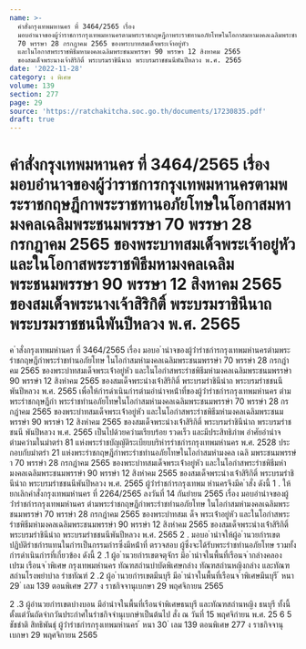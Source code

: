 ```yaml
---
name: >-
  คำสั่งกรุงเทพมหานคร ที่ 3464/2565 เรื่อง
  มอบอำนาจของผู้ว่าราชการกรุงเทพมหานครตามพระราชกฤษฎีกาพระราชทานอภัยโทษในโอกาสมหามงคลเฉลิมพระชนมพรรษา
  70 พรรษา 28 กรกฎาคม 2565 ของพระบาทสมเด็จพระเจ้าอยู่หัว
  และในโอกาสพระราชพิธีมหามงคลเฉลิมพระชนมพรรษา 90 พรรษา 12 สิงหาคม 2565
  ของสมเด็จพระนางเจ้าสิริกิติ์ พระบรมราชินีนาถ พระบรมราชชนนีพันปีหลวง พ.ศ. 2565
date: '2022-11-28'
category: ง พิเศษ
volume: 139
section: 277
page: 29
source: 'https://ratchakitcha.soc.go.th/documents/17230835.pdf'
draft: true
---
```


# คำสั่งกรุงเทพมหานคร ที่ 3464/2565 เรื่อง มอบอำนาจของผู้ว่าราชการกรุงเทพมหานครตามพระราชกฤษฎีกาพระราชทานอภัยโทษในโอกาสมหามงคลเฉลิมพระชนมพรรษา 70 พรรษา 28 กรกฎาคม 2565 ของพระบาทสมเด็จพระเจ้าอยู่หัว และในโอกาสพระราชพิธีมหามงคลเฉลิมพระชนมพรรษา 90 พรรษา 12 สิงหาคม 2565 ของสมเด็จพระนางเจ้าสิริกิติ์ พระบรมราชินีนาถ พระบรมราชชนนีพันปีหลวง พ.ศ. 2565

ค ําสั่งกรุงเทพมหํานคร ที่ 3464/2565 เรื่อง มอบอ ํานําจของผู้ว่ํารําชกํารกรุงเทพมหํานครตํามพระรําชกฤษฎีกําพระรําชทํานอภัยโทษ ในโอกําสมหํามงคลเฉลิมพระชนมพรรษํา 70 พรรษํา 28 กรกฎําคม 2565 ของพระบําทสมเด็จพระเจ้ําอยู่หัว และในโอกําสพระรําชพิธีมหํามงคลเฉลิมพระชนมพรรษํา 90 พรรษํา 12 สิงหําคม 2565 ของสมเด็จพระนํางเจ้ําสิริกิติ์ พระบรมรําชินีนําถ พระบรมรําชชนนีพันปีหลวง พ.ศ. 2565 เพื่อให้กํารดําเนินกํารตํามอํานําจหน้ําที่ของผู้ว่ํารําชกํารกรุงเทพมหํานคร ตํามพระรําชกฤษฎีกํา พระรําชทํานอภัยโทษในโอกําสมหํามงคลเฉลิมพระชนมพรรษํา 70 พรรษํา 28 กรกฎําคม 2565 ของพระบําทสมเด็จพระเจ้ําอยู่หัว และในโอกําสพระรําชพิธีมหํามงคลเฉลิมพระชนมพรรษํา 90 พรรษํา 12 สิงหําคม 2565 ของสมเด็จพระนํางเจ้ําสิริกิติ์ พระบรมรําชินีนําถ พระบรมรําชชนนี พันปีหลวง พ.ศ. 2565 เป็นไปด้วยควํามเรียบร้อย รวดเร็ว และมีประสิทธิภําพ อําศัยอํานําจ ตํามควํามในมําตรํา 81 แห่งพระรําชบัญญัติระเบียบบริหํารรําชกํารกรุงเทพมหํานคร พ.ศ. 2528 ประกอบกับมําตรํา 21 แห่งพระรําชกฤษฎีกําพระรําชทํานอภัยโทษในโอกําสมหํามงคล เฉลิ มพระชนมพรรษํา 70 พรรษํา 28 กรกฎําคม 2565 ของพระบําทสมเด็จพระเจ้ําอยู่หัว และในโอกําสพระรําชพิธีมหํามงคลเฉลิมพระชนมพรรษํา 90 พรรษํา 12 สิงหําคม 2565 ของสมเด็จพระนํางเจ้ําสิริกิติ์ พระบรมรําชินีนําถ พระบรมรําชชนนีพันปีหลวง พ.ศ. 2565 ผู้ว่ํารําชกํารกรุงเทพม หํานครจึงมีค ําสั่ง ดังนี้ 1 . ให้ยกเลิกคําสั่งกรุงเทพมหํานคร ที่ 2264/2565 ลงวันที่ 14 กันยํายน 2565 เรื่อง มอบอํานําจของผู้ว่ํารําชกํารกรุงเทพมหํานคร ตํามพระรําชกฤษฎีกําพระรําชทํานอภัยโทษ ในโอกําสมหํามงคลเฉลิมพระชนมพรรษํา 70 พรรษํา 28 กรกฎําคม 2565 ของพระบําทสมเ ด็จ พระเจ้ําอยู่หัว และในโอกําสพระรําชพิธีมหํามงคลเฉลิมพระชนมพรรษํา 90 พรรษํา 12 สิงหําคม 2565 ของสมเด็จพระนํางเจ้ําสิริกิติ์พระบรมรําชินีนําถ พระบรมรําชชนนีพันปีหลวง พ.ศ. 2565 2 . มอบอ ํานําจให้ผู้อ ํานวยกํารเขตปฏิบัติรําชกํารแทนในกํารเป็นกรรมกํารซึ่งมีหน้ําที่ ตรวจสอบ ผู้ซึ่งจะได้รับพระรําชทํานอภัยโทษ รวมทั้งกํารดําเนินกํารที่เกี่ยวข้อง ดังนี้ 2 .1 ผู้อ ํานวยกํารเขตจตุจักร มีอ ํานําจในพื้นที่เรือนจ ํากลํางคลองเปรม เรือนจ ําพิเศษ กรุงเทพมหํานคร ทัณฑสถํานบําบัดพิเศษกลําง ทัณฑสถํานหญิงกลําง และทัณฑสถํานโรงพยําบําล รําชทัณฑ์ 2 .2 ผู้อ ํานวยกํารเขตมีนบุรี มีอ ํานําจในพื้นที่เรือนจ ําพิเศษมีนบุรี ้ หนา 29 ่ เลม 139 ตอนพิเศษ 277 ง ราชกิจจานุเบกษา 29 พฤศจิกายน 2565

2 .3 ผู้อํานวยกํารเขตบํางบอน มีอํานําจในพื้นที่เรือนจําพิเศษธนบุรี และทัณฑสถํานหญิง ธนบุรี ทั้งนี้ ตั้งแต่วันถัดจํากวันประกําศในรําชกิจจํานุเบกษําเป็นต้นไป สั่ง ณ วันที่ 15 พฤศจิกํายน พ.ศ. 25 6 5 ชัชชําติ สิทธิพันธุ์ ผู้ว่ํารําชกํารกรุงเทพมหํานคร ้ หนา 30 ่ เลม 139 ตอนพิเศษ 277 ง ราชกิจจานุเบกษา 29 พฤศจิกายน 2565
